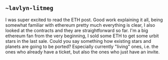 ## `~lavlyn-litmeg`
I was super excited to read the ETH post. Good work explaining it all, being somewhat familiar with ethereum pretty much everything is clear, I also looked at the contracts and they are straightforward so far. 
I'm a big ethereum fan from the very beginning, I sold some ETH to get some urbit stars in the last sale. Could you say something how existing stars and planets are going to be ported? Especially currently "living" ones, i.e. the ones who already have a ticket, but also the ones who just have an invite.